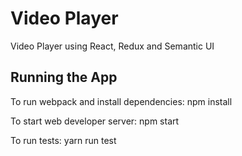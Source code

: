 # Video Player

Video Player using React, Redux and Semantic UI

Running the App
---------------

To run webpack and install dependencies: npm install

To start web developer server: npm start

To run tests: yarn run test
